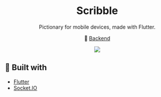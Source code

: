 <h1 align=center>Scribble</h1>
<p align=center>
  Pictionary for mobile devices, made with Flutter.
</p>
<p align=center>
  💾 <a href="https://github.com/MatijaNovosel/scribble-backend">Backend</a>
</p>

<p align=center>
  <img src="https://user-images.githubusercontent.com/36193643/170498473-d6f622ba-fd56-4257-a80b-63422b136775.png" />
</p>

## 🔨 Built with

- [Flutter](https://flutter.dev/)
- [Socket.IO](https://socket.io/)
